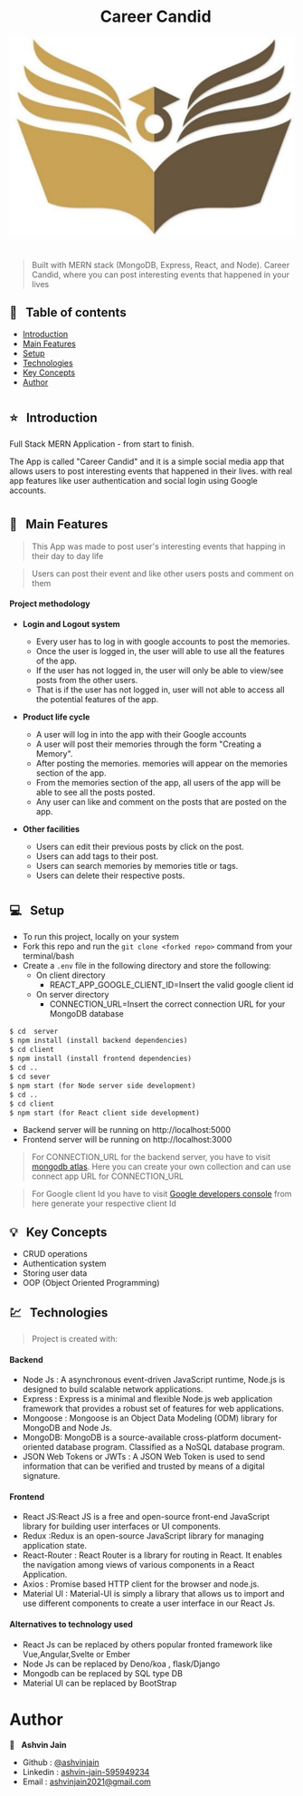 <h1 align="center">  &nbsp; Career Candid  </h1>

  <img src=./client/public/logo.jpg>

<h1></h1>

> Built with MERN stack (MongoDB, Express, React, and Node).
> Career Candid, where you can post interesting events that happened in your lives





## 📜 &nbsp; Table of contents

- [Introduction](#--introduction)
- [Main Features](#--main-features)
- [Setup](#--setup)
- [Technologies](#--technologies)
- [Key Concepts](#--key-concepts)
- [Author](#--author)


<h1></h1>

## ⭐ &nbsp; Introduction

 Full Stack MERN Application - from start to finish. 

 The App is called "Career Candid" and it is a simple social media app that allows users to post interesting events that happened in their lives.
 with real app features like user authentication and social login using Google accounts.


<h1></h1>


## 🚩 &nbsp; Main Features


> This App was made to post user's interesting events that happing in their day to day life

>Users can post their event and like other users posts and comment on them



#### Project methodology

- **Login and Logout system**
  - Every user has to log in with google accounts to post the memories.
  - Once the user is logged in, the user will able to use all the features of the app.
  - If the user has not logged in, the user will only be able to view/see  posts from the other users.
  - That is if the user has not logged in, user will not able to access all the potential features of the app.
  
- **Product life cycle**
  - A user will log in into the app with their Google accounts
  - A user will post their memories through the form "Creating a Memory".
  - After posting the memories. memories will appear on the memories section of the app.
  - From the memories section of the app, all users of the app  will be able to see all the posts posted.  
  - Any user can like and comment on the posts that are posted on the app.
  

- **Other facilities**
  - Users can edit their previous posts by click on the post.
  - Users can add tags to their post.
  - Users can search memories by memories title or tags.
  - Users can delete their respective posts.

<h1> </h1>

## 💻 &nbsp; Setup

- To run this project,  locally on your system
- Fork this repo and run the `git clone <forked repo>` command from your terminal/bash
- Create a `.env` file in the following  directory and store the following:
  - On client directory 
    - REACT_APP_GOOGLE_CLIENT_ID=Insert the valid google client id
  - On server directory   
    - CONNECTION_URL=Insert the correct connection URL for your MongoDB database
  
```
$ cd  server 
$ npm install (install backend dependencies)
$ cd client
$ npm install (install frontend dependencies)
$ cd ..
$ cd sever
$ npm start (for Node server side development)
$ cd ..
$ cd client 
$ npm start (for React client side development)
```

- Backend server will be running on http://localhost:5000
- Frontend server will be running on http://localhost:3000

> For CONNECTION_URL for the backend server, you have to   visit [mongodb atlas](https://www.mongodb.com/cloud/atlas). Here you can create your own collection and can use connect app URL for CONNECTION_URL

> For Google client Id you have to visit [Google developers console](https://console.cloud.google.com/apis/dashboard?pli=1) from here generate your respective client Id 


## 💡 &nbsp; Key Concepts

- CRUD operations
- Authentication system
- Storing user data
- OOP (Object Oriented Programming)

## 💹 &nbsp; Technologies

> Project is created with:

#### Backend

- Node Js : A asynchronous event-driven JavaScript runtime, Node.js is designed to build scalable network  applications. 
- Express : Express is a minimal and flexible Node.js web application framework that provides a robust set of features for web applications.
- Mongoose : Mongoose is an Object Data Modeling (ODM) library for MongoDB and Node Js.
- MongoDB: MongoDB is a source-available cross-platform document-oriented database program. Classified as a NoSQL database program.
- JSON Web Tokens or JWTs : A JSON Web Token is used to send information that can be verified and trusted by means of a digital signature.

#### Frontend

- React JS:React JS  is a free and open-source front-end JavaScript library for building user interfaces or UI components.
- Redux :Redux is an open-source JavaScript library for managing application state.  
- React-Router : React Router is a  library for routing in React. It enables the navigation among views of various components in a React Application.
- Axios : Promise based HTTP client for the browser and node.js.
- Material UI : Material-UI is simply a library that allows us to import and use different components to create a user interface in our React Js.

#### Alternatives to technology used
- React Js can be replaced by others popular fronted framework like Vue,Angular,Svelte or Ember
- Node Js can be  replaced by Deno/koa , flask/Django
- Mongodb can be replaced by SQL type DB
- Material UI can be replaced  by BootStrap

# Author

👤 &nbsp; **Ashvin Jain**
- Github :     [@ashvinjain](https://github.com/ashvinjain)
- Linkedin :   [ashvin-jain-595949234](https://www.linkedin.com/in/ashvin-jain-595949234/)
- Email :      [ashvinjain2021@gmail.com](mailto:ashvinjain2021@gmail.com)
